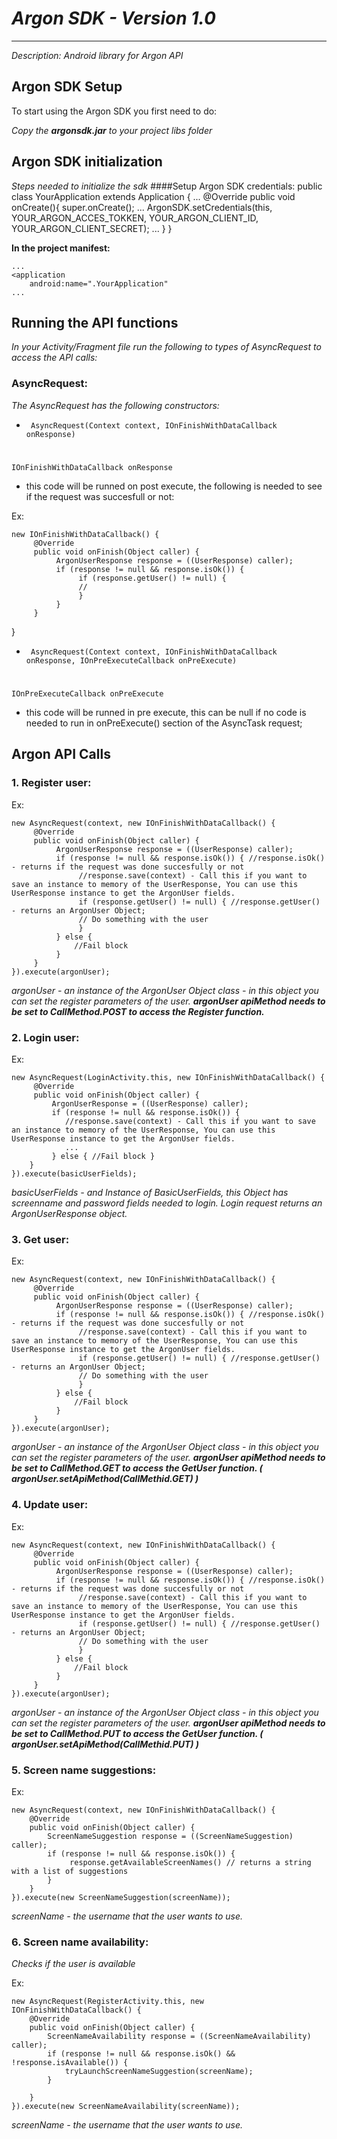 # _Argon SDK - Version 1.0_

---

_Description: Android library for Argon API_

## Argon SDK Setup

To start using the Argon SDK you first need to do: 

_Copy the **argonsdk.jar** to your project libs folder_

## Argon SDK initialization
_Steps needed to initialize the sdk_
####Setup Argon SDK credentials:
    public class YourApplication extends Application
    {
         ...
         @Override
         public void onCreate(){
             super.onCreate();
             ...
             ArgonSDK.setCredentials(this, YOUR_ARGON_ACCES_TOKKEN, YOUR_ARGON_CLIENT_ID, YOUR_ARGON_CLIENT_SECRET);
             ...
         }
    }

**In the project manifest:**

    ...
    <application
        android:name=".YourApplication"
    ...

## Running the API functions
_In your Activity/Fragment file run the following to types of AsyncRequest to access the API calls:_
### AsyncRequest:
_The AsyncRequest has the following constructors:_

- ``` AsyncRequest(Context context, IOnFinishWithDataCallback onResponse)```
# 
    IOnFinishWithDataCallback onResponse 
- this code will be runned on post execute, the following is needed to see if the request was succesfull or not:

Ex:

    new IOnFinishWithDataCallback() {
         @Override 
         public void onFinish(Object caller) {
		      ArgonUserResponse response = ((UserResponse) caller);
		      if (response != null && response.isOk()) {
			       if (response.getUser() != null) {
				   // 
			       }  
		      }
         }
 }

- ``` AsyncRequest(Context context, IOnFinishWithDataCallback onResponse, IOnPreExecuteCallback onPreExecute)```
# 
    IOnPreExecuteCallback onPreExecute
- this code will be runned in pre execute, this can be null if no code is needed to run in onPreExecute() section of the AsyncTask request;

## Argon API Calls

### 1. Register user:

Ex:

    new AsyncRequest(context, new IOnFinishWithDataCallback() {
         @Override 
         public void onFinish(Object caller) {
		      ArgonUserResponse response = ((UserResponse) caller);
		      if (response != null && response.isOk()) { //response.isOk() - returns if the request was done succesfully or not
                   //response.save(context) - Call this if you want to save an instance to memory of the UserResponse, You can use this UserResponse instance to get the ArgonUser fields.
			       if (response.getUser() != null) { //response.getUser() - returns an ArgonUser Object;
				   // Do something with the user
			       }  
		      } else {
                  //Fail block
              }
         }
    }).execute(argonUser);

_argonUser - an instance of the ArgonUser Object class - in this object you can set the register parameters of the user. **argonUser apiMethod needs to be set to CallMethod.POST to access the Register function.**_


### 2. Login user:

Ex:

    new AsyncRequest(LoginActivity.this, new IOnFinishWithDataCallback() {
	     @Override
	     public void onFinish(Object caller) {
		     ArgonUserResponse = ((UserResponse) caller);
		     if (response != null && response.isOk()) {
                //response.save(context) - Call this if you want to save an instance to memory of the UserResponse, You can use this UserResponse instance to get the ArgonUser fields.
                ...
             } else { //Fail block }
        }
    }).execute(basicUserFields);

_basicUserFields - and Instance of BasicUserFields, this Object has screenname and password fields needed to login._ _Login request returns an ArgonUserResponse object._

### 3. Get user:
Ex:

    new AsyncRequest(context, new IOnFinishWithDataCallback() {
         @Override 
         public void onFinish(Object caller) {
		      ArgonUserResponse response = ((UserResponse) caller);
		      if (response != null && response.isOk()) { //response.isOk() - returns if the request was done succesfully or not
                   //response.save(context) - Call this if you want to save an instance to memory of the UserResponse, You can use this UserResponse instance to get the ArgonUser fields.
			       if (response.getUser() != null) { //response.getUser() - returns an ArgonUser Object;
				   // Do something with the user
			       }  
		      } else {
                  //Fail block
              }
         }
    }).execute(argonUser);

_argonUser - an instance of the ArgonUser Object class - in this object you can set the register parameters of the user. **argonUser apiMethod needs to be set to CallMethod.GET to access the GetUser function. (  argonUser.setApiMethod(CallMethid.GET) )**_

### 4. Update user:
Ex:

    new AsyncRequest(context, new IOnFinishWithDataCallback() {
         @Override 
         public void onFinish(Object caller) {
		      ArgonUserResponse response = ((UserResponse) caller);
		      if (response != null && response.isOk()) { //response.isOk() - returns if the request was done succesfully or not
                   //response.save(context) - Call this if you want to save an instance to memory of the UserResponse, You can use this UserResponse instance to get the ArgonUser fields.
			       if (response.getUser() != null) { //response.getUser() - returns an ArgonUser Object;
				   // Do something with the user
			       }  
		      } else {
                  //Fail block
              }
         }
    }).execute(argonUser);

_argonUser - an instance of the ArgonUser Object class - in this object you can set the register parameters of the user. **argonUser apiMethod needs to be set to CallMethod.PUT to access the GetUser function. (  argonUser.setApiMethod(CallMethid.PUT) )**_

### 5. Screen name suggestions:
Ex:

    new AsyncRequest(context, new IOnFinishWithDataCallback() {
		@Override
		public void onFinish(Object caller) {
			ScreenNameSuggestion response = ((ScreenNameSuggestion) caller);
			if (response != null && response.isOk()) {
                 response.getAvailableScreenNames() // returns a string with a list of suggestions
			} 
		}
	}).execute(new ScreenNameSuggestion(screenName));

_screenName - the username that the user wants to use._

### 6. Screen name availability:
_Checks if the user is available_

Ex:

	new AsyncRequest(RegisterActivity.this, new IOnFinishWithDataCallback() {
		@Override
		public void onFinish(Object caller) {
			ScreenNameAvailability response = ((ScreenNameAvailability) caller);
			if (response != null && response.isOk() && !response.isAvailable()) {
				tryLaunchScreenNameSuggestion(screenName);
			} 

		}
	}).execute(new ScreenNameAvailability(screenName));

_screenName - the username that the user wants to use._
